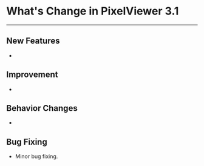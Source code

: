 ﻿# What's Change in PixelViewer 3.1
 ---

## New Features
+ 

## Improvement
+ 

## Behavior Changes
+ 

## Bug Fixing
+ Minor bug fixing.